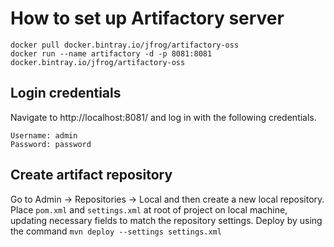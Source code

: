 # How to set up Artifactory server

```
docker pull docker.bintray.io/jfrog/artifactory-oss
docker run --name artifactory -d -p 8081:8081 docker.bintray.io/jfrog/artifactory-oss
```

## Login credentials

Navigate to http://localhost:8081/ and log in with the following credentials.

```
Username: admin
Password: password
```

## Create artifact repository

Go to Admin -> Repositories -> Local and then create a new local repository.
Place `pom.xml` and `settings.xml` at root of project on local machine, updating necessary fields to match the repository settings.
Deploy by using the command `mvn deploy --settings settings.xml`
